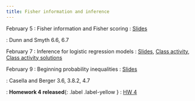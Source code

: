 ```yaml
---
title: Fisher information and inference
---
```


February 5
: Fisher information and Fisher scoring
  : [Slides](https://sta711-s24.github.io/slides/lecture_9.pdf)
  
: Dunn and Smyth 6.6, 6.7

February 7
: Inference for logistic regression models
  : [Slides](https://sta711-s24.github.io/slides/lecture_10.pdf), [Class activity](https://sta711-s24.github.io/class_activities/ca_lecture_10.html), [Class activity solutions](https://sta711-s24.github.io/class_activities/ca_lecture_10_solutions.html)

February 9
: Beginning probability inequalities
  : [Slides](https://sta711-s24.github.io/slides/lecture_11.pdf)
  
: Casella and Berger 3.6, 3.8.2, 4.7

: **Homework 4 released**{: .label .label-yellow }
  : [HW 4](https://sta711-s24.github.io/homework/HW4.html)